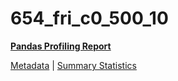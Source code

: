 # 654_fri_c0_500_10

[**Pandas Profiling Report**](https://epistasislab.github.io/pmlb/profile/654_fri_c0_500_10.html)

[Metadata](metadata.yaml) | [Summary Statistics](summary_stats.tsv)

